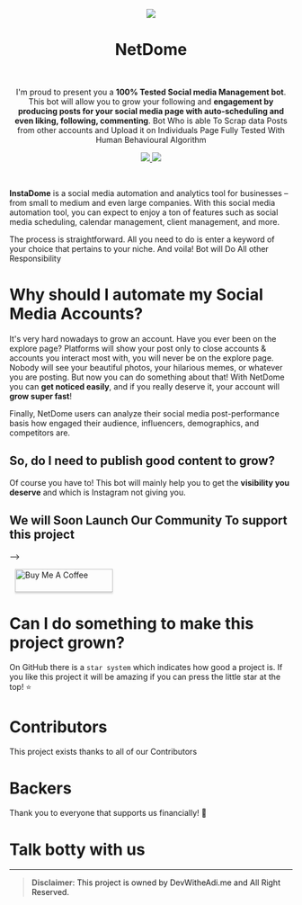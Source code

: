 

<p align="center">
  <img src="https://github.com/devwithadi/InstaBee/blob/main/raw/Group%201.png">
  <br />
  <h1 align="center">NetDome</h1>
  <br />
  <p align="center"> I'm proud to present you a <b>100% Tested Social media Management bot</b>. This bot will allow you to grow your following and <b>engagement by producing posts for your social media page with auto-scheduling and even liking, following, commenting</b>. Bot Who is able To Scrap data Posts from other accounts and Upload it on Individuals Page 
Fully Tested With Human Behavioural Algorithm <p>
  <p align="center">
   <a href="https://www.python.org/">
      <img src="https://img.shields.io/badge/built%20with-Python3-red.svg?style=flat" />
    </a>
    <a href="https://github.com/devwithadi/NetDome/pulls">
      <img src="https://img.shields.io/badge/PRs-welcome-brightgreen.svg?style=flat" />
    </a>
  </p>
</p>

<br />

<b>InstaDome</b> is a social media automation and analytics tool for businesses – from small to medium and even large companies. With this social media automation tool, you can expect to enjoy a ton of features such as social media scheduling, calendar management, client management, and more.



The process is straightforward. All you need to do is enter a keyword of your choice that pertains to your niche. And voila! Bot will Do All other Responsibility

# Why should I automate my Social Media Accounts?
It's very hard nowadays to grow an account. Have you ever been on the explore page? Platforms will show your post only to close accounts & accounts you interact most with, you will never be on the explore page. Nobody will see your beautiful photos, your hilarious memes, or whatever you are posting. But now you can do something about that! With NetDome you can __get noticed easily__, and if you really deserve it, your account will __grow super fast__!

Finally, NetDome users can analyze their social media post-performance basis how engaged their audience, influencers, demographics, and competitors are.
## So, do I need to publish good content to grow?
Of course you have to! This bot will mainly help you to get the __visibility you deserve__ and which is Instagram not giving you.


## We will Soon Launch Our Community To support this project


 -->
<!-- # WOW! You dedicated so much time to this project! Why you did that for free??
Well, we used to be in three a long time ago but suddenly my two friends left. This has been an opportunity for me to improve my skills in Python and that's why I didn't leave the project and keep maintaining it.
But of course donations are very welcome, so if you think I did a great job you can buy me a beer :)
 -->

<a  href="https://www.buymeacoffee.com/"  target="_blank"><img  src="https://www.buymeacoffee.com/assets/img/custom_images/orange_img.png"  hspace="10" alt="Buy Me A Coffee"  style="height: 41px !important;width: 174px !important;box-shadow: 0px 3px 2px 0px rgba(190, 190, 190, 0.5) !important;-webkit-box-shadow: 0px 3px 2px 0px rgba(190, 190, 190, 0.5) !important;"  ></a>

# Can I do something to make this project grown?
On GitHub there is a `star system` which indicates how good a project is. If you like this project it will be amazing if you can press the little star at the top! ⭐
# Contributors

This project exists thanks to all of our Contributors 
<!-- 
<a href="https://github.com/gramaddict/bot/graphs/contributors"><img src="https://opencollective.com/gramaddict/contributors.svg?width=890&button=false" /></a>

<br /> -->

# Backers

Thank you to everyone that supports us financially! 🙏 

# Talk botty with us

<!-- <p>
  <a href="https://discord.gg/NK8PNEFGFF">
    <img hspace="3" alt="Join us on Discord" src="https://github.com/GramAddict/bot/raw/master/res/discord.png" height=84/>
  </a>
</p> -->

---

> **Disclaimer**<a name="disclaimer" />: This project is owned by DevWitheAdi.me and All Right Reserved.



